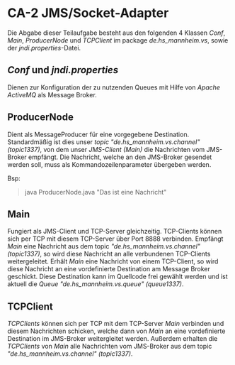 # CA-2 JMS/Socket-Adapter
Die Abgabe dieser Teilaufgabe besteht aus den folgenden 4 Klassen *Conf*, *Main*, *ProducerNode* und *TCPClient* im package *de.hs_mannheim.vs*, sowie der *jndi.properties*-Datei.

## *Conf* und *jndi.properties*
Dienen zur Konfiguration der zu nutzenden Queues mit Hilfe von *Apache ActiveMQ* als Message Broker.

## ProducerNode
Dient als MessageProducer für eine vorgegebene Destination. Standardmäßig ist dies unser *topic* *"de.hs_mannheim.vs.channel" (topic1337)*, von dem unser *JMS-Client (Main)* die Nachrichten vom JMS-Broker empfängt. Die Nachricht, welche an den JMS-Broker gesendet werden soll, muss als Kommandozeilenparameter übergeben werden.

Bsp:
> java ProducerNode.java "Das ist eine Nachricht"

## Main
Fungiert als JMS-Client und TCP-Server gleichzeitig. TCP-Clients können sich per TCP mit diesem TCP-Server über Port 8888 verbinden. Empfängt *Main* eine Nachricht aus dem topic *"de.hs_mannheim.vs.channel" (topic1337)*, so wird diese Nachricht an alle verbundenen TCP-Clients weitergeleitet. Erhält *Main* eine Nachricht von einem TCP-Client, so wird diese Nachricht an eine vordefinierte Destination am Message Broker geschickt. Diese Destination kann im Quellcode frei gewählt werden und ist aktuell die *Queue* *"de.hs_mannheim.vs.queue" (queue1337)*.

## TCPClient
*TCPClients* können sich per TCP mit dem TCP-Server *Main* verbinden und diesem Nachrichten schicken, welche dann von *Main* an eine vordefinierte Destination im JMS-Broker weitergleitet werden. Außerdem erhalten die *TCPClients* von *Main* alle Nachrichten vom JMS-Broker aus dem topic *"de.hs_mannheim.vs.channel" (topic1337)*.